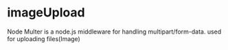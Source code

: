 # imageUpload
Node 
Multer is a node.js middleware for handling multipart/form-data.
used for uploading files(Image)
